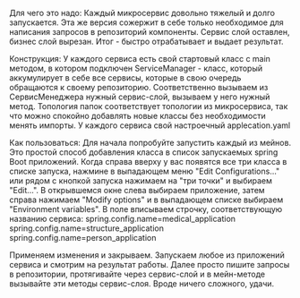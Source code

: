 Для чего это надо:
Каждый микросервис довольно тяжелый и долго запускается. Эта же версия сожержит в себе только 
необходимое для написания запросов в репозиторий компоненты. Сервис слой оставлен, бизнес слой вырезан.
Итог - быстро отрабатывает и выдает результат.

Конструкция:
У каждого сервиса есть свой стартовый класс с main методом, в котором подключен ServiceManager - 
класс, который аккумулирует в себе все сервисы, которые в свою очередь обращаются к своему репозиторию.
Соответственно вызываем из СервисМенеджера нужный сервис-слой, вызываем у него нужный метод.
Топология папок соответствует топологии из микросервиса, так что можно спокойно добавлять новые 
классы без необходимости менять импорты.
У каждого сервиса свой настроечный applecation.yaml

Как пользоваться:
Для начала попробуйте запустить каждый из мейнов. Это простой способ добавления класса в список
запускаемых spring Boot приложений. Когда справа вверху у вас появятся все три класса в списке 
запуска, нажмине в выпадающем меню "Edit Configurations..." или рядом с кнопкой запуска
нажимаем на "три точки" и выбираем "Edit...".
В открывшемся окне слева выбираем приложение, затем справа нажимаем "Modify options" и в выпадающем
списке выбираем "Environment variables". В поле вписываем строчку, соответствующую названию сервиса:
spring.config.name=medical_application
spring.config.name=structure_application
spring.config.name=person_application

Применяем изменения и закрываем. Запускаем любое из приложений сервиса и смотрим на результат работы.
Далее просто пишите запросы в репозитории, протягивайте через сервис-слой и в мейн-методе вызывайте
эти методы сервис-слоя.
Вроде ничего сложного, удачи.

